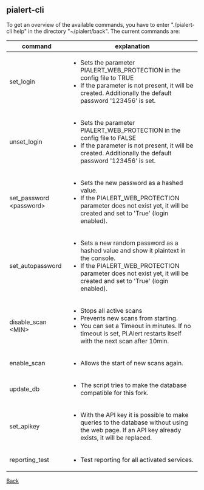 ## pialert-cli

To get an overview of the available commands, you have to enter "./pialert-cli help" in the directory "~/pialert/back".
The current commands are:

| command | explanation |
| ------- | ----------- |
| set_login | <ul><li>Sets the parameter PIALERT_WEB_PROTECTION in the config file to TRUE</li><li>If the parameter is not present, it will be created. Additionally the default password '123456' is set.</li></ul> |
| unset_login | <ul><li>Sets the parameter PIALERT_WEB_PROTECTION in the config file to FALSE</li><li>If the parameter is not present, it will be created. Additionally the default password '123456' is set.</li></ul> |
| set_password &lt;password&gt; | <ul><li>Sets the new password as a hashed value.</li><li>If the PIALERT_WEB_PROTECTION parameter does not exist yet, it will be created and set to 'True' (login enabled).</li></ul> |
| set_autopassword | <ul><li>Sets a new random password as a hashed value and show it plaintext in the console.</li><li>If the PIALERT_WEB_PROTECTION parameter does not exist yet, it will be created and set to 'True' (login enabled).</li></ul> |
| disable_scan &lt;MIN&gt; | <ul><li>Stops all active scans</li><li>Prevents new scans from starting.</li><li>You can set a Timeout in minutes. If no timeout is set, Pi.Alert restarts itself with the next scan after 10min.</li></ul> |
| enable_scan | <ul><li>Allows the start of new scans again.</li></ul> |
| update_db | <ul><li>The script tries to make the database compatible for this fork.</li></ul> |
| set_apikey | <ul><li>With the API key it is possible to make queries to the database without using the web page. If an API key already exists, it will be replaced.</li></ul> |
| reporting_test | <ul><li>Test reporting for all activated services.</li></ul> |

[Back](https://github.com/leiweibau/Pi.Alert#back)
